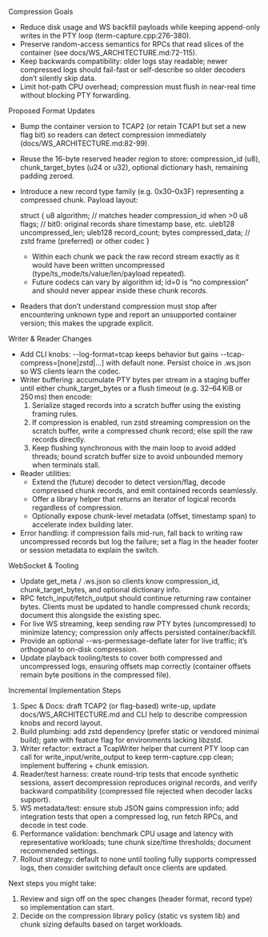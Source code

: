 Compression Goals

- Reduce disk usage and WS backfill payloads while keeping append-only writes in the PTY loop (term-capture.cpp:276-380).
- Preserve random-access semantics for RPCs that read slices of the container (see docs/WS_ARCHITECTURE.md:72-115).
- Keep backwards compatibility: older logs stay readable; newer compressed logs should fail-fast or self-describe so older decoders don’t silently skip data.
- Limit hot-path CPU overhead; compression must flush in near-real time without blocking PTY forwarding.

Proposed Format Updates

- Bump the container version to TCAP2 (or retain TCAP1 but set a new flag bit) so readers can detect compression immediately (docs/WS_ARCHITECTURE.md:82-99).
- Reuse the 16-byte reserved header region to store: compression_id (u8), chunk_target_bytes (u24 or u32), optional dictionary hash, remaining padding zeroed.
- Introduce a new record type family (e.g. 0x30–0x3F) representing a compressed chunk. Payload layout:

  struct {
      u8 algorithm;        // matches header compression_id when >0
      u8 flags;            // bit0: original records share timestamp base, etc.
      uleb128 uncompressed_len;
      uleb128 record_count;
      bytes compressed_data;  // zstd frame (preferred) or other codec
  }
    - Within each chunk we pack the raw record stream exactly as it would have been written uncompressed (type/ts_mode/ts/value/len/payload repeated).
    - Future codecs can vary by algorithm id; id=0 is “no compression” and should never appear inside these chunk records.
- Readers that don’t understand compression must stop after encountering unknown type and report an unsupported container version; this makes the upgrade explicit.

Writer & Reader Changes

- Add CLI knobs: --log-format=tcap keeps behavior but gains --tcap-compress=[none|zstd|...] with default none. Persist choice in <prefix>.ws.json so WS clients learn the codec.
- Writer buffering: accumulate PTY bytes per stream in a staging buffer until either chunk_target_bytes or a flush timeout (e.g. 32–64 KiB or 250 ms) then encode:
    1. Serialize staged records into a scratch buffer using the existing framing rules.
    2. If compression is enabled, run zstd streaming compression on the scratch buffer, write a compressed chunk record; else spill the raw records directly.
    3. Keep flushing synchronous with the main loop to avoid added threads; bound scratch buffer size to avoid unbounded memory when terminals stall.
- Reader utilities:
    - Extend the (future) decoder to detect version/flag, decode compressed chunk records, and emit contained records seamlessly.
    - Offer a library helper that returns an iterator of logical records regardless of compression.
    - Optionally expose chunk-level metadata (offset, timestamp span) to accelerate index building later.
- Error handling: if compression fails mid-run, fall back to writing raw uncompressed records but log the failure; set a flag in the header footer or session metadata to explain the switch.

WebSocket & Tooling

- Update get_meta / <prefix>.ws.json so clients know compression_id, chunk_target_bytes, and optional dictionary info.
- RPC fetch_input/fetch_output should continue returning raw container bytes. Clients must be updated to handle compressed chunk records; document this alongside the existing spec.
- For live WS streaming, keep sending raw PTY bytes (uncompressed) to minimize latency; compression only affects persisted container/backfill.
- Provide an optional --ws-permessage-deflate later for live traffic; it’s orthogonal to on-disk compression.
- Update playback tooling/tests to cover both compressed and uncompressed logs, ensuring offsets map correctly (container offsets remain byte positions in the compressed file).

Incremental Implementation Steps

1. Spec & Docs: draft TCAP2 (or flag-based) write-up, update docs/WS_ARCHITECTURE.md and CLI help to describe compression knobs and record layout.
2. Build plumbing: add zstd dependency (prefer static or vendored minimal build); gate with feature flag for environments lacking libzstd.
3. Writer refactor: extract a TcapWriter helper that current PTY loop can call for write_input/write_output to keep term-capture.cpp clean; implement buffering + chunk emission.
4. Reader/test harness: create round-trip tests that encode synthetic sessions, assert decompression reproduces original records, and verify backward compatibility (compressed file rejected when decoder lacks support).
5. WS metadata/test: ensure stub JSON gains compression info; add integration tests that open a compressed log, run fetch RPCs, and decode in test code.
6. Performance validation: benchmark CPU usage and latency with representative workloads; tune chunk size/time thresholds; document recommended settings.
7. Rollout strategy: default to none until tooling fully supports compressed logs, then consider switching default once clients are updated.

Next steps you might take:

1. Review and sign off on the spec changes (header format, record type) so implementation can start.
2. Decide on the compression library policy (static vs system lib) and chunk sizing defaults based on target workloads.

